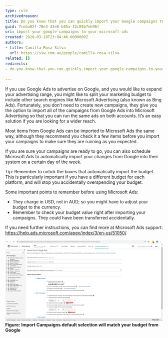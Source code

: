 ```yaml
---
type: rule
archivedreason: 
title: Do you know that you can quickly import your Google campaigns to your Microsoft Ads?
guid: 7ceba02f-70e3-43e6-b85a-32c85b7eb96f
uri: import-your-google-campaigns-to-your-microsoft-ads
created: 2020-03-18T23:04:46.0000000Z
authors:
- title: Camilla Rosa Silva
  url: https://ssw.com.au/people/camilla-rosa-silva
related: []
redirects:
- do-you-know-that-you-can-quickly-import-your-google-campaigns-to-your-microsoft-ads

---
```


If you use Google Ads to advertise on Google, and you would like to expand your advertising range, you might like to split your marketing budget to include other search engines like Microsoft Advertising (also known as Bing Ads). Fortunately, you don’t need to create new campaigns, they give you the option to import all of the campaigns from Google Ads into Microsoft Advertising so that you can run the same ads on both accounts. It’s an easy solution if you are looking for a wider reach.

<!--endintro-->



Most items from Google Ads can be imported to Microsoft Ads the same way, although they recommend you check it a few items before you import your campaigns to make sure they are running as you expected.
 
If you are sure your campaigns are ready to go, you can also schedule Microsoft Ads to automatically import your changes from Google into their system on a certain day of the week.

Tip: Remember to untick the boxes that automatically import the budget. This is particularly important if you have a different budget for each platform, and will stop you accidentally overspending your budget.



Some important points to remember before using Microsoft Ads:

* They charge in USD, not in AUD; so you might have to adjust your budget to the currency.
* Remember to check your budget value right after importing your campaigns. They could have been transferred accidentally.

If you need further instructions, you can find more at Microsoft Ads support: https://help.ads.microsoft.com/apex/index/3/en-us/51050/



![](/rules/import-your-google-campaigns-to-your-microsoft-ads/Msads.png)
 **Figure: Import Campaigns default selection will match your budget from Google**

